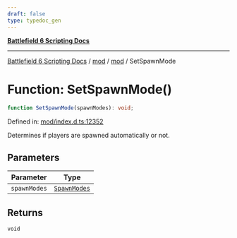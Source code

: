 ```yaml
---
draft: false
type: typedoc_gen
---
```


[**Battlefield 6 Scripting Docs**](../../../_index.md)

***

[Battlefield 6 Scripting Docs](../../../_index.md) / [mod](../../_index.md) / [mod](../_index.md) / SetSpawnMode

# Function: SetSpawnMode()

```ts
function SetSpawnMode(spawnModes): void;
```

Defined in: [mod/index.d.ts:12352](https://github.com/battlefield-portal-community/portal-docs/blob/6d87e21c5922a3efb03c634dbe98e5fe6e797672/generators/santiago/mod/index.d.ts#L12352)

Determines if players are spawned automatically or not.

## Parameters

| Parameter | Type |
| ------ | ------ |
| `spawnModes` | [`SpawnModes`](../SpawnModes/_index.md) |

## Returns

`void`
